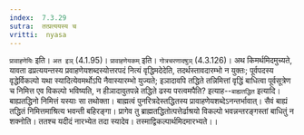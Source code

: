 ```yaml
---
index:  7.3.29
sutra:  तत्प्रत्ययस्य च
vritti:  nyasa
---
```


`प्रावाहणेयिः` इति। `अत इञ्` (4.1.95)। `प्रावाहणेयकम्` इति। `गोत्रचरणादषुञ्` (4.3.126)।
अथ किमर्थमिदमुच्यते, यावता ढप्रत्ययन्तस्य प्रवाहणेयशब्दस्योत्तरपदं नित्यं वृद्धिमदेदेति, तदर्थस्तावदारम्भो न युक्तः; पूर्वपदस्य वृद्धेर्विकल्पो यथा स्यादित्येवमर्थोऽपि नैवास्यारम्भो युज्यते; इञादावपि तद्धिते तन्निमित्तां वृद्धिं बाधित्वा पूर्वसूत्रेण च निमित्त एव विकल्पो भविष्यति, न हीञादावुतपन्ने तद्धिते ढस्य परत्वमपैति? इत्याह--`बाह्यतद्धित` इत्यादि। बाह्यतद्धिनो निमित्तं यस्याः सा तथोक्ता। बाह्मत्वं पुनरित्रदेस्तद्धितस्य प्रावाहणेयशब्देऽनन्तर्भावात्। सैवं बाह्यं तद्धितं निमित्तमाश्रित्य भवन्ती बहिरङ्गा। प्रागेव तु ब्राह्मतद्धितोत्पत्तेर्ढाश्रयो विकल्पो भवन्नन्तरङ्गस्तां बाधितुं न शक्नोति। ततश्च यदीदं नारभ्येत तदा स्यादेव। तस्माद्विकल्पार्थमिदमारभ्यते।।

